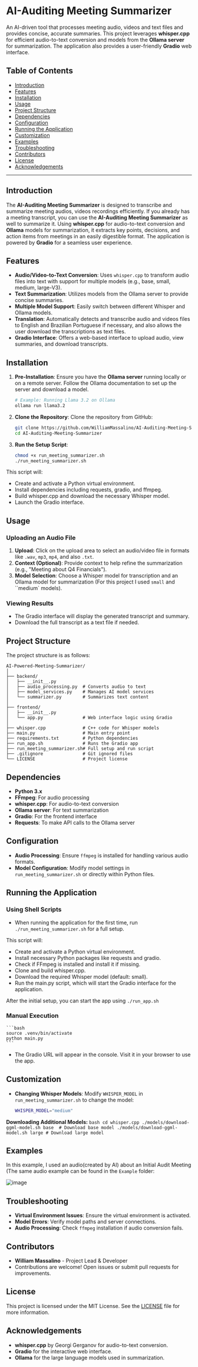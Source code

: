 # AI-Auditing Meeting Summarizer

An AI-driven tool that processes meeting audio, videos and text files and provides concise, accurate summaries. This project leverages **whisper.cpp** for efficient audio-to-text conversion and models from the **Ollama server** for summarization. The application also provides a user-friendly **Gradio** web interface.

## Table of Contents

- [Introduction](#introduction)
- [Features](#features)
- [Installation](#installation)
- [Usage](#usage)
- [Project Structure](#project-structure)
- [Dependencies](#dependencies)
- [Configuration](#configuration)
- [Running the Application](#running-the-application)
- [Customization](#customization)
- [Examples](#examples)
- [Troubleshooting](#troubleshooting)
- [Contributors](#contributors)
- [License](#license)
- [Acknowledgements](#acknowledgements)

---

## Introduction

The **AI-Auditing Meeting Summarizer** is designed to transcribe and summarize meeting audios, videos recordings efficiently. If you already has a meeting transcript, you can use the **AI-Auditing Meeting Summarizer** as well to summarize it. Using **whisper.cpp** for audio-to-text conversion and **Ollama** models for summarization, it extracts key points, decisions, and action items from meetings in an easily digestible format. The application is powered by **Gradio** for a seamless user experience.

## Features

- **Audio/Video-to-Text Conversion**: Uses `whisper.cpp` to transform audio files into text with support for multiple models (e.g., base, small, medium, large-V3).
- **Text Summarization**: Utilizes models from the Ollama server to provide concise summaries.
- **Multiple Model Support**: Easily switch between different Whisper and Ollama models.
- **Translation**: Automatically detects and transcribe audio and videos files to English and Brazilian Portuguese if necessary, and also allows the user download the transcriptions as text files.
- **Gradio Interface**: Offers a web-based interface to upload audio, view summaries, and download transcripts.

## Installation

1. **Pre-Installation**: Ensure you have the **Ollama server** running locally or on a remote server. Follow the Ollama documentation to set up the server and download a model.
   ```bash
   # Example: Running Llama 3.2 on Ollama
   ollama run llama3.2
   ```	

2. **Clone the Repository**: Clone the repository from GitHub:
   ```bash
   git clone https://github.com/WilliamMassalino/AI-Auditing-Meeting-Summarizer.git
   cd AI-Auditing-Meeting-Summarizer
   ```

3. **Run the Setup Script**:
   ```bash
   chmod +x run_meeting_summarizer.sh
   ./run_meeting_summarizer.sh
   ```
This script will:

* Create and activate a Python virtual environment.
* Install dependencies including requests, gradio, and ffmpeg.
* Build whisper.cpp and download the necessary Whisper model.
* Launch the Gradio interface.

## Usage

### Uploading an Audio File

1. **Upload**: Click on the upload area to select an audio/video file in formats like `.wav`, `mp3`, `mp4`, and also `.txt`.
2. **Context (Optional)**: Provide context to help refine the summarization (e.g., "Meeting about Q4 Financials").
3. **Model Selection**: Choose a Whisper model for transcription and an Ollama model for summarization (For this project I used `small` and ``medium` models).

### Viewing Results

- The Gradio interface will display the generated transcript and summary.
- Download the full transcript as a text file if needed.

## Project Structure

The project structure is as follows:

```plaintext
AI-Powered-Meeting-Summarizer/
│
├── backend/
│   ├── __init__.py
│   ├── audio_processing.py  # Converts audio to text
│   ├── model_services.py    # Manages AI model services
│   └── summarizer.py        # Summarizes text content
│
├── frontend/
│   ├── __init__.py
│   └── app.py               # Web interface logic using Gradio
│
├── whisper.cpp              # C++ code for Whisper models
├── main.py                  # Main entry point
├── requirements.txt         # Python dependencies
├── run_app.sh               # Runs the Gradio app
├── run_meeting_summarizer.sh# Full setup and run script
├── .gitignore               # Git ignored files
└── LICENSE                  # Project license
```
## Dependencies

- **Python 3.x**
- **FFmpeg**: For audio processing
- **whisper.cpp**: For audio-to-text conversion
- **Ollama server**: For text summarization
- **Gradio**: For the frontend interface
- **Requests**: To make API calls to the Ollama server

## Configuration

- **Audio Processing**: Ensure `ffmpeg` is installed for handling various audio formats.
- **Model Configuration**: Modify model settings in `run_meeting_summarizer.sh` or directly within Python files.

## Running the Application

### Using Shell Scripts
- When running the application for the first time, run `./run_meeting_summarizer.sh` for a full setup.

This script will:

- Create and activate a Python virtual environment.
- Install necessary Python packages like requests and gradio.
- Check if FFmpeg is installed and install it if missing.
- Clone and build whisper.cpp.
- Download the required Whisper model (default: small).
- Run the main.py script, which will start the Gradio interface for the application.

After the initial setup, you can start the app using `./run_app.sh` 

### Manual Execution

    ```bash
    source .venv/bin/activate
    python main.py
    ```
- The Gradio URL will appear in the console. Visit it in your browser to use the app.

## Customization

- **Changing Whisper Models**: Modify `WHISPER_MODEL` in `run_meeting_summarizer.sh` to change the model:
  ```bash
  WHISPER_MODEL="medium"
  ```	
**Downloading Additional Models:**
    ```bash
    cd whisper.cpp
    ./models/download-ggml-model.sh base  # Download base model
    ./models/download-ggml-model.sh large # Download large model
    ```
## Examples

In this example, I used an audio(created by AI) about an Initial Audit Meeting (The same audio example can be found in the `Example` folder:

![image](https://github.com/user-attachments/assets/0f559cb8-29e1-4f1b-957c-bbaa5859b114)


## Troubleshooting

- **Virtual Environment Issues**: Ensure the virtual environment is activated.
- **Model Errors**: Verify model paths and server connections.
- **Audio Processing**: Check `ffmpeg` installation if audio conversion fails.

## Contributors

- **William Massalino** - Project Lead & Developer
- Contributions are welcome! Open issues or submit pull requests for improvements.

## License

This project is licensed under the MIT License. See the [LICENSE](LICENSE) file for more information.

## Acknowledgements

- **whisper.cpp** by Georgi Gerganov for audio-to-text conversion.
- **Gradio** for the interactive web interface.
- **Ollama** for the large language models used in summarization.
